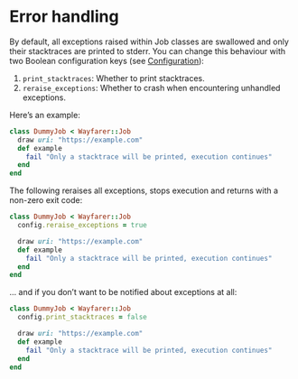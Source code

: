 # Error handling
By default, all exceptions raised within Job classes are swallowed and only their stacktraces are printed to stderr. You can change this behaviour with two Boolean configuration keys (see [Configuration]()):

1. `print_stacktraces`: Whether to print stacktraces.
2. `reraise_exceptions`: Whether to crash when encountering unhandled exceptions.

Here’s an example:

```ruby
class DummyJob < Wayfarer::Job
  draw uri: "https://example.com"
  def example
    fail "Only a stacktrace will be printed, execution continues"
  end
end
```

The following reraises all exceptions, stops execution and returns with a non-zero exit code:

```ruby
class DummyJob < Wayfarer::Job
  config.reraise_exceptions = true

  draw uri: "https://example.com"
  def example
    fail "Only a stacktrace will be printed, execution continues"
  end
end
```

… and if you don’t want to be notified about exceptions at all:

```ruby
class DummyJob < Wayfarer::Job
  config.print_stacktraces = false

  draw uri: "https://example.com"
  def example
    fail "Only a stacktrace will be printed, execution continues"
  end
end
```